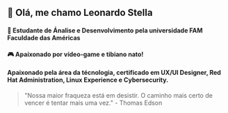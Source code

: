 

## :wave: Olá, me chamo Leonardo Stella

#### :bookmark_tabs: Estudante de Ánalise e Desenvolvimento pela universidade FAM Faculdade das Américas

#### :video_game: Apaixonado por vídeo-game e tibiano nato!

#### Apaixonado pela área da técnologia, certificado em UX/UI Designer, Red Hat Administration, Linux Experience e Cybersecurity.

> "Nossa maior fraqueza está em desistir. O caminho mais certo de vencer é tentar mais uma vez." - Thomas Edson